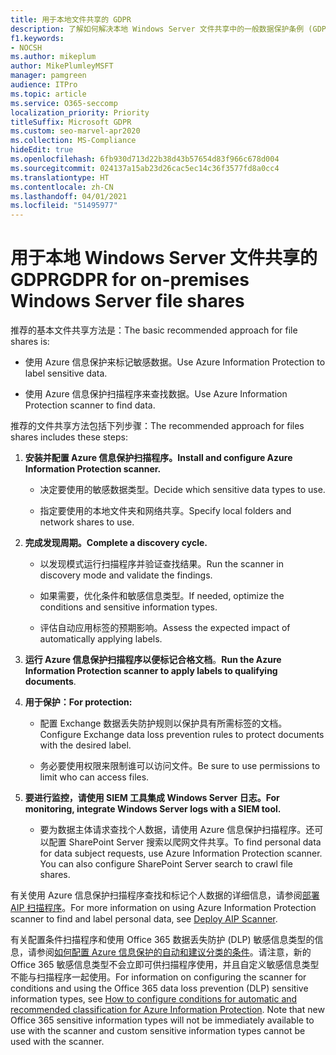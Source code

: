 ```yaml
---
title: 用于本地文件共享的 GDPR
description: 了解如何解决本地 Windows Server 文件共享中的一般数据保护条例 (GDPR) 要求。
f1.keywords:
- NOCSH
ms.author: mikeplum
author: MikePlumleyMSFT
manager: pamgreen
audience: ITPro
ms.topic: article
ms.service: O365-seccomp
localization_priority: Priority
titleSuffix: Microsoft GDPR
ms.custom: seo-marvel-apr2020
ms.collection: MS-Compliance
hideEdit: true
ms.openlocfilehash: 6fb930d713d22b38d43b57654d83f966c678d004
ms.sourcegitcommit: 024137a15ab23d26cac5ec14c36f3577fd8a0cc4
ms.translationtype: HT
ms.contentlocale: zh-CN
ms.lasthandoff: 04/01/2021
ms.locfileid: "51495977"
---
```

# <a name="gdpr-for-on-premises-windows-server-file-shares"></a><span data-ttu-id="e96f8-103">用于本地 Windows Server 文件共享的 GDPR</span><span class="sxs-lookup"><span data-stu-id="e96f8-103">GDPR for on-premises Windows Server file shares</span></span>

<span data-ttu-id="e96f8-104">推荐的基本文件共享方法是：</span><span class="sxs-lookup"><span data-stu-id="e96f8-104">The basic recommended approach for file shares is:</span></span>

-   <span data-ttu-id="e96f8-105">使用 Azure 信息保护来标记敏感数据。</span><span class="sxs-lookup"><span data-stu-id="e96f8-105">Use Azure Information Protection to label sensitive data.</span></span>

-   <span data-ttu-id="e96f8-106">使用 Azure 信息保护扫描程序来查找数据。</span><span class="sxs-lookup"><span data-stu-id="e96f8-106">Use Azure Information Protection scanner to find data.</span></span>

<span data-ttu-id="e96f8-107">推荐的文件共享方法包括下列步骤：</span><span class="sxs-lookup"><span data-stu-id="e96f8-107">The recommended approach for files shares includes these steps:</span></span>

1.  <span data-ttu-id="e96f8-108">**安装并配置 Azure 信息保护扫描程序。**</span><span class="sxs-lookup"><span data-stu-id="e96f8-108">**Install and configure Azure Information Protection scanner.**</span></span>

    -   <span data-ttu-id="e96f8-109">决定要使用的敏感数据类型。</span><span class="sxs-lookup"><span data-stu-id="e96f8-109">Decide which sensitive data types to use.</span></span>

    -   <span data-ttu-id="e96f8-110">指定要使用的本地文件夹和网络共享。</span><span class="sxs-lookup"><span data-stu-id="e96f8-110">Specify local folders and network shares to use.</span></span>

2.  <span data-ttu-id="e96f8-111">**完成发现周期。**</span><span class="sxs-lookup"><span data-stu-id="e96f8-111">**Complete a discovery cycle.**</span></span>

    -   <span data-ttu-id="e96f8-112">以发现模式运行扫描程序并验证查找结果。</span><span class="sxs-lookup"><span data-stu-id="e96f8-112">Run the scanner in discovery mode and validate the findings.</span></span>

    -   <span data-ttu-id="e96f8-113">如果需要，优化条件和敏感信息类型。</span><span class="sxs-lookup"><span data-stu-id="e96f8-113">If needed, optimize the conditions and sensitive information types.</span></span>

    -   <span data-ttu-id="e96f8-114">评估自动应用标签的预期影响。</span><span class="sxs-lookup"><span data-stu-id="e96f8-114">Assess the expected impact of automatically applying labels.</span></span>

3.  <span data-ttu-id="e96f8-115">**运行 Azure 信息保护扫描程序以便标记合格文档**。</span><span class="sxs-lookup"><span data-stu-id="e96f8-115">**Run the Azure Information Protection scanner to apply labels to qualifying documents**.</span></span>

4.  <span data-ttu-id="e96f8-116">**用于保护：**</span><span class="sxs-lookup"><span data-stu-id="e96f8-116">**For protection:**</span></span>

    -   <span data-ttu-id="e96f8-117">配置 Exchange 数据丢失防护规则以保护具有所需标签的文档。</span><span class="sxs-lookup"><span data-stu-id="e96f8-117">Configure Exchange data loss prevention rules to protect documents with the desired label.</span></span>

    -   <span data-ttu-id="e96f8-118">务必要使用权限来限制谁可以访问文件。</span><span class="sxs-lookup"><span data-stu-id="e96f8-118">Be sure to use permissions to limit who can access files.</span></span>

5.  <span data-ttu-id="e96f8-119">**要进行监控，请使用 SIEM 工具集成 Windows Server 日志。**</span><span class="sxs-lookup"><span data-stu-id="e96f8-119">**For monitoring, integrate Windows Server logs with a SIEM tool.**</span></span>

    -   <span data-ttu-id="e96f8-p101">要为数据主体请求查找个人数据，请使用 Azure 信息保护扫描程序。还可以配置 SharePoint Server 搜索以爬网文件共享。</span><span class="sxs-lookup"><span data-stu-id="e96f8-p101">To find personal data for data subject requests, use Azure Information Protection scanner. You can also configure SharePoint Server search to crawl file shares.</span></span>

<span data-ttu-id="e96f8-122">有关使用 Azure 信息保护扫描程序查找和标记个人数据的详细信息，请参阅[部署 AIP 扫描程序](/azure/information-protection/deploy-aip-scanner)。</span><span class="sxs-lookup"><span data-stu-id="e96f8-122">For more information on using Azure Information Protection scanner to find and label personal data, see [Deploy AIP Scanner](/azure/information-protection/deploy-aip-scanner).</span></span>

<span data-ttu-id="e96f8-p102">有关配置条件扫描程序和使用 Office 365 数据丢失防护 (DLP) 敏感信息类型的信息，请参阅[如何配置 Azure 信息保护的自动和建议分类的条件](/information-protection/deploy-use/configure-policy-classification)。请注意，新的 Office 365 敏感信息类型不会立即可供扫描程序使用，并且自定义敏感信息类型不能与扫描程序一起使用。</span><span class="sxs-lookup"><span data-stu-id="e96f8-p102">For information on configuring the scanner for conditions and using the Office 365 data loss prevention (DLP) sensitive information types, see [How to configure conditions for automatic and recommended classification for Azure Information Protection](/information-protection/deploy-use/configure-policy-classification). Note that new Office 365 sensitive information types will not be immediately available to use with the scanner and custom sensitive information types cannot be used with the scanner.</span></span>
